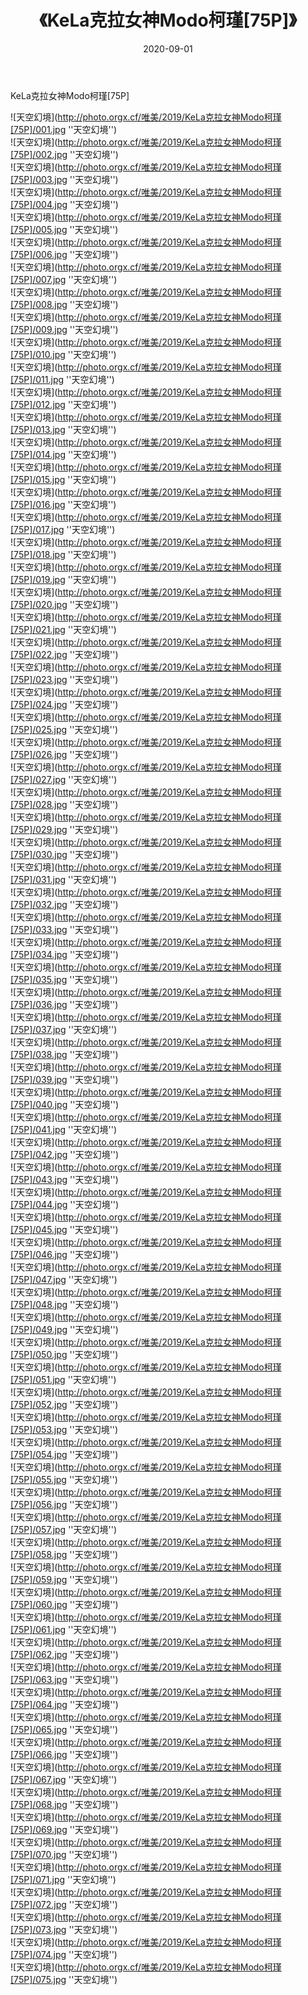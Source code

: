﻿---
layout: post
title:  《KeLa克拉女神Modo柯瑾[75P]》
date:   2020-09-01
image: http://photo.orgx.cf/唯美/2019/KeLa克拉女神Modo柯瑾[75P]/000.jpg
categories: [美女, 清纯, 唯美]
---

KeLa克拉女神Modo柯瑾[75P]



![天空幻境](http://photo.orgx.cf/唯美/2019/KeLa克拉女神Modo柯瑾[75P]/001.jpg ''天空幻境'') <br>
![天空幻境](http://photo.orgx.cf/唯美/2019/KeLa克拉女神Modo柯瑾[75P]/002.jpg ''天空幻境'') <br>
![天空幻境](http://photo.orgx.cf/唯美/2019/KeLa克拉女神Modo柯瑾[75P]/003.jpg ''天空幻境'') <br>
![天空幻境](http://photo.orgx.cf/唯美/2019/KeLa克拉女神Modo柯瑾[75P]/004.jpg ''天空幻境'') <br>
![天空幻境](http://photo.orgx.cf/唯美/2019/KeLa克拉女神Modo柯瑾[75P]/005.jpg ''天空幻境'') <br>
![天空幻境](http://photo.orgx.cf/唯美/2019/KeLa克拉女神Modo柯瑾[75P]/006.jpg ''天空幻境'') <br>
![天空幻境](http://photo.orgx.cf/唯美/2019/KeLa克拉女神Modo柯瑾[75P]/007.jpg ''天空幻境'') <br>
![天空幻境](http://photo.orgx.cf/唯美/2019/KeLa克拉女神Modo柯瑾[75P]/008.jpg ''天空幻境'') <br>
![天空幻境](http://photo.orgx.cf/唯美/2019/KeLa克拉女神Modo柯瑾[75P]/009.jpg ''天空幻境'') <br>
![天空幻境](http://photo.orgx.cf/唯美/2019/KeLa克拉女神Modo柯瑾[75P]/010.jpg ''天空幻境'') <br>
![天空幻境](http://photo.orgx.cf/唯美/2019/KeLa克拉女神Modo柯瑾[75P]/011.jpg ''天空幻境'') <br>
![天空幻境](http://photo.orgx.cf/唯美/2019/KeLa克拉女神Modo柯瑾[75P]/012.jpg ''天空幻境'') <br>
![天空幻境](http://photo.orgx.cf/唯美/2019/KeLa克拉女神Modo柯瑾[75P]/013.jpg ''天空幻境'') <br>
![天空幻境](http://photo.orgx.cf/唯美/2019/KeLa克拉女神Modo柯瑾[75P]/014.jpg ''天空幻境'') <br>
![天空幻境](http://photo.orgx.cf/唯美/2019/KeLa克拉女神Modo柯瑾[75P]/015.jpg ''天空幻境'') <br>
![天空幻境](http://photo.orgx.cf/唯美/2019/KeLa克拉女神Modo柯瑾[75P]/016.jpg ''天空幻境'') <br>
![天空幻境](http://photo.orgx.cf/唯美/2019/KeLa克拉女神Modo柯瑾[75P]/017.jpg ''天空幻境'') <br>
![天空幻境](http://photo.orgx.cf/唯美/2019/KeLa克拉女神Modo柯瑾[75P]/018.jpg ''天空幻境'') <br>
![天空幻境](http://photo.orgx.cf/唯美/2019/KeLa克拉女神Modo柯瑾[75P]/019.jpg ''天空幻境'') <br>
![天空幻境](http://photo.orgx.cf/唯美/2019/KeLa克拉女神Modo柯瑾[75P]/020.jpg ''天空幻境'') <br>
![天空幻境](http://photo.orgx.cf/唯美/2019/KeLa克拉女神Modo柯瑾[75P]/021.jpg ''天空幻境'') <br>
![天空幻境](http://photo.orgx.cf/唯美/2019/KeLa克拉女神Modo柯瑾[75P]/022.jpg ''天空幻境'') <br>
![天空幻境](http://photo.orgx.cf/唯美/2019/KeLa克拉女神Modo柯瑾[75P]/023.jpg ''天空幻境'') <br>
![天空幻境](http://photo.orgx.cf/唯美/2019/KeLa克拉女神Modo柯瑾[75P]/024.jpg ''天空幻境'') <br>
![天空幻境](http://photo.orgx.cf/唯美/2019/KeLa克拉女神Modo柯瑾[75P]/025.jpg ''天空幻境'') <br>
![天空幻境](http://photo.orgx.cf/唯美/2019/KeLa克拉女神Modo柯瑾[75P]/026.jpg ''天空幻境'') <br>
![天空幻境](http://photo.orgx.cf/唯美/2019/KeLa克拉女神Modo柯瑾[75P]/027.jpg ''天空幻境'') <br>
![天空幻境](http://photo.orgx.cf/唯美/2019/KeLa克拉女神Modo柯瑾[75P]/028.jpg ''天空幻境'') <br>
![天空幻境](http://photo.orgx.cf/唯美/2019/KeLa克拉女神Modo柯瑾[75P]/029.jpg ''天空幻境'') <br>
![天空幻境](http://photo.orgx.cf/唯美/2019/KeLa克拉女神Modo柯瑾[75P]/030.jpg ''天空幻境'') <br>
![天空幻境](http://photo.orgx.cf/唯美/2019/KeLa克拉女神Modo柯瑾[75P]/031.jpg ''天空幻境'') <br>
![天空幻境](http://photo.orgx.cf/唯美/2019/KeLa克拉女神Modo柯瑾[75P]/032.jpg ''天空幻境'') <br>
![天空幻境](http://photo.orgx.cf/唯美/2019/KeLa克拉女神Modo柯瑾[75P]/033.jpg ''天空幻境'') <br>
![天空幻境](http://photo.orgx.cf/唯美/2019/KeLa克拉女神Modo柯瑾[75P]/034.jpg ''天空幻境'') <br>
![天空幻境](http://photo.orgx.cf/唯美/2019/KeLa克拉女神Modo柯瑾[75P]/035.jpg ''天空幻境'') <br>
![天空幻境](http://photo.orgx.cf/唯美/2019/KeLa克拉女神Modo柯瑾[75P]/036.jpg ''天空幻境'') <br>
![天空幻境](http://photo.orgx.cf/唯美/2019/KeLa克拉女神Modo柯瑾[75P]/037.jpg ''天空幻境'') <br>
![天空幻境](http://photo.orgx.cf/唯美/2019/KeLa克拉女神Modo柯瑾[75P]/038.jpg ''天空幻境'') <br>
![天空幻境](http://photo.orgx.cf/唯美/2019/KeLa克拉女神Modo柯瑾[75P]/039.jpg ''天空幻境'') <br>
![天空幻境](http://photo.orgx.cf/唯美/2019/KeLa克拉女神Modo柯瑾[75P]/040.jpg ''天空幻境'') <br>
![天空幻境](http://photo.orgx.cf/唯美/2019/KeLa克拉女神Modo柯瑾[75P]/041.jpg ''天空幻境'') <br>
![天空幻境](http://photo.orgx.cf/唯美/2019/KeLa克拉女神Modo柯瑾[75P]/042.jpg ''天空幻境'') <br>
![天空幻境](http://photo.orgx.cf/唯美/2019/KeLa克拉女神Modo柯瑾[75P]/043.jpg ''天空幻境'') <br>
![天空幻境](http://photo.orgx.cf/唯美/2019/KeLa克拉女神Modo柯瑾[75P]/044.jpg ''天空幻境'') <br>
![天空幻境](http://photo.orgx.cf/唯美/2019/KeLa克拉女神Modo柯瑾[75P]/045.jpg ''天空幻境'') <br>
![天空幻境](http://photo.orgx.cf/唯美/2019/KeLa克拉女神Modo柯瑾[75P]/046.jpg ''天空幻境'') <br>
![天空幻境](http://photo.orgx.cf/唯美/2019/KeLa克拉女神Modo柯瑾[75P]/047.jpg ''天空幻境'') <br>
![天空幻境](http://photo.orgx.cf/唯美/2019/KeLa克拉女神Modo柯瑾[75P]/048.jpg ''天空幻境'') <br>
![天空幻境](http://photo.orgx.cf/唯美/2019/KeLa克拉女神Modo柯瑾[75P]/049.jpg ''天空幻境'') <br>
![天空幻境](http://photo.orgx.cf/唯美/2019/KeLa克拉女神Modo柯瑾[75P]/050.jpg ''天空幻境'') <br>
![天空幻境](http://photo.orgx.cf/唯美/2019/KeLa克拉女神Modo柯瑾[75P]/051.jpg ''天空幻境'') <br>
![天空幻境](http://photo.orgx.cf/唯美/2019/KeLa克拉女神Modo柯瑾[75P]/052.jpg ''天空幻境'') <br>
![天空幻境](http://photo.orgx.cf/唯美/2019/KeLa克拉女神Modo柯瑾[75P]/053.jpg ''天空幻境'') <br>
![天空幻境](http://photo.orgx.cf/唯美/2019/KeLa克拉女神Modo柯瑾[75P]/054.jpg ''天空幻境'') <br>
![天空幻境](http://photo.orgx.cf/唯美/2019/KeLa克拉女神Modo柯瑾[75P]/055.jpg ''天空幻境'') <br>
![天空幻境](http://photo.orgx.cf/唯美/2019/KeLa克拉女神Modo柯瑾[75P]/056.jpg ''天空幻境'') <br>
![天空幻境](http://photo.orgx.cf/唯美/2019/KeLa克拉女神Modo柯瑾[75P]/057.jpg ''天空幻境'') <br>
![天空幻境](http://photo.orgx.cf/唯美/2019/KeLa克拉女神Modo柯瑾[75P]/058.jpg ''天空幻境'') <br>
![天空幻境](http://photo.orgx.cf/唯美/2019/KeLa克拉女神Modo柯瑾[75P]/059.jpg ''天空幻境'') <br>
![天空幻境](http://photo.orgx.cf/唯美/2019/KeLa克拉女神Modo柯瑾[75P]/060.jpg ''天空幻境'') <br>
![天空幻境](http://photo.orgx.cf/唯美/2019/KeLa克拉女神Modo柯瑾[75P]/061.jpg ''天空幻境'') <br>
![天空幻境](http://photo.orgx.cf/唯美/2019/KeLa克拉女神Modo柯瑾[75P]/062.jpg ''天空幻境'') <br>
![天空幻境](http://photo.orgx.cf/唯美/2019/KeLa克拉女神Modo柯瑾[75P]/063.jpg ''天空幻境'') <br>
![天空幻境](http://photo.orgx.cf/唯美/2019/KeLa克拉女神Modo柯瑾[75P]/064.jpg ''天空幻境'') <br>
![天空幻境](http://photo.orgx.cf/唯美/2019/KeLa克拉女神Modo柯瑾[75P]/065.jpg ''天空幻境'') <br>
![天空幻境](http://photo.orgx.cf/唯美/2019/KeLa克拉女神Modo柯瑾[75P]/066.jpg ''天空幻境'') <br>
![天空幻境](http://photo.orgx.cf/唯美/2019/KeLa克拉女神Modo柯瑾[75P]/067.jpg ''天空幻境'') <br>
![天空幻境](http://photo.orgx.cf/唯美/2019/KeLa克拉女神Modo柯瑾[75P]/068.jpg ''天空幻境'') <br>
![天空幻境](http://photo.orgx.cf/唯美/2019/KeLa克拉女神Modo柯瑾[75P]/069.jpg ''天空幻境'') <br>
![天空幻境](http://photo.orgx.cf/唯美/2019/KeLa克拉女神Modo柯瑾[75P]/070.jpg ''天空幻境'') <br>
![天空幻境](http://photo.orgx.cf/唯美/2019/KeLa克拉女神Modo柯瑾[75P]/071.jpg ''天空幻境'') <br>
![天空幻境](http://photo.orgx.cf/唯美/2019/KeLa克拉女神Modo柯瑾[75P]/072.jpg ''天空幻境'') <br>
![天空幻境](http://photo.orgx.cf/唯美/2019/KeLa克拉女神Modo柯瑾[75P]/073.jpg ''天空幻境'') <br>
![天空幻境](http://photo.orgx.cf/唯美/2019/KeLa克拉女神Modo柯瑾[75P]/074.jpg ''天空幻境'') <br>
![天空幻境](http://photo.orgx.cf/唯美/2019/KeLa克拉女神Modo柯瑾[75P]/075.jpg ''天空幻境'') <br>